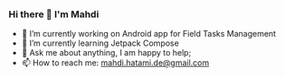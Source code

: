 ### Hi there 👋 I'm Mahdi 


- 🔭 I’m currently working on Android app for Field Tasks Management
- 🌱 I’m currently learning Jetpack Compose 
- 💬 Ask me about anything, I am happy to help;
- 📫 How to reach me: mahdi.hatami.de@gmail.com
